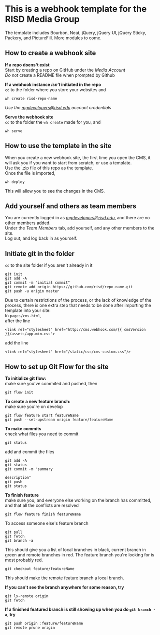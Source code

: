 # This is a webhook template for the RISD Media Group

The template includes Bourbon, Neat, jQuery, jQuery UI, jQuery Sticky, Packery, and PictureFill. More modules to come.

## How to create a webhook site
**If a repo doens't exist**  
Start by creating a repo on GitHub under the *Media Account*  
*Do not* create a README file when prompted by Github  


**If a webhook instance *isn't* initiated in the repo**  
`cd` to the folder where you store your websites and  
```
wh create risd-repo-name
```  
*Use the mgdevelopers@risd.edu account credentials*  


**Serve the webhook site**  
`cd` to the folder the `wh create` made for you, and  
```
wh serve
```  


## How to use the template in the site

When you create a new webhook site, the first time you open the CMS, it will ask you if you want to start from scratch, or use a template.  
Use the .zip file of this repo as the template.  
Once the file is imported,  
```
wh deploy
```
This will allow you to see the changes in the CMS.


## Add yourself and others as team members

You are currently logged in as *mgdevelopers@risd.edu*, and there are no other members added.  
Under the *Team Members* tab, add yourself, and any other members to the site.  
Log out, and log back in as yourself.


## Initiate git in the folder

`cd` to the site folder if you aren't already in it  
```
git init
git add -A
git commit -m "initial commit"
git remote add origin https://github.com/risd/repo-name.git
git push -u origin master
```





Due to certain restrictions of the process, or the lack of knowledge of the process, there is one extra step that needs to be done after importing the template into your site:  
In `pages/cms.html`,  
after the line
```
<link rel="stylesheet" href="http://cms.webhook.com/{{ cmsVersion }}/assets/app.min.css">
```  
add the line
```
<link rel="stylesheet" href="/static/css/cms-custom.css"/>
```


## How to set up Git Flow for the site

**To initialize git flow:**  
make sure you've commited and pushed, then  
```
git flow init
```

**To create a new feature branch:**  
make sure you're on develop  
```
git flow feature start featureName
git push --set-upstream origin feature/featureName
```

**To make commits**  
check what files you need to commit  
```
git status
```

add and commit the files  
```
git add -A
git status
git commit -m "summary

description"
git push
git status
```

**To finish feature**  
make sure you, and everyone else working on the branch has committed, and that all the conflicts are resolved  
```
git flow feature finish featureName
```

To access someone else's feature branch  
```
git pull
git fetch
git branch -a
```

This should give you a list of local branches in black, current branch in green and remote branches in red.
The feature branch you're looking for is most probably red.  
```
git checkout feature/featureName
```  
This should make the remote feature branch a local branch.

**If you can't see the branch anywhere for some reason, try**  
```
git ls-remote origin
git fetch
```

**If a finished featured branch is still showing up when you do `git branch -a`, try**  
```
git push origin :feature/featureName
git remote prune origin
```
